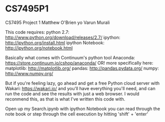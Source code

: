 CS7495P1
========

CS7495 Project 1
Matthew O'Brien yo
Varun Murali

This code requires:
python 2.7: http://www.python.org/download/releases/2.7/
ipython: http://ipython.org/install.html
ipython Notebook: http://ipython.org/notebook.html

Basically what comes with Continuum's python tool
Anaconda: https://store.continuum.io/cshop/anaconda/
    OR! more specifically here:
    matplotlib: http://matplotlib.org/
    pandas: http://pandas.pydata.org/
    numpy: http://www.numpy.org/

But if you're feeling lazy,
go ahead and get a free Python cloud server with
Wakari: https://wakari.io/
and you'll have everything you'll need,
and can run the code and see the results with just a web browser.
I would reconmend this,
as that is what I've written this code with.

Open up my Search.ipynb with ipython Notebook
you can read through the note book
or step through the cell execution by hitting 'shift' + 'enter'
